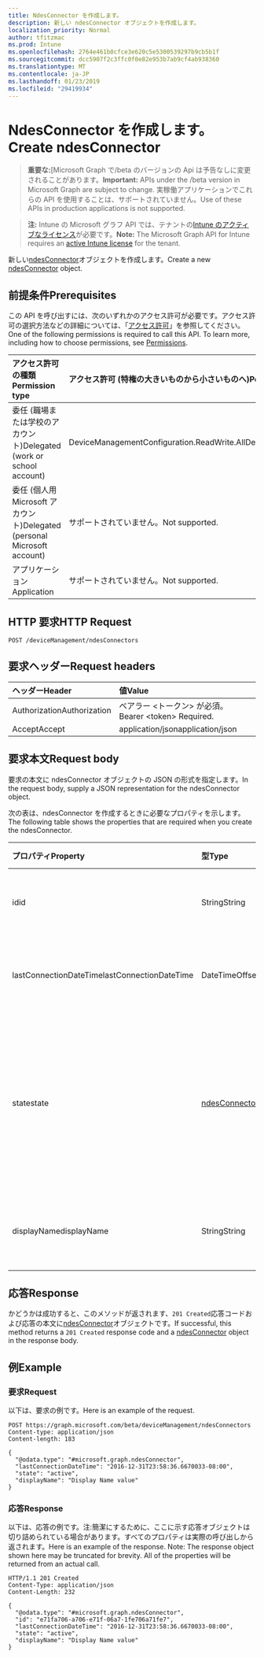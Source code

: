 ```yaml
---
title: NdesConnector を作成します。
description: 新しい ndesConnector オブジェクトを作成します。
localization_priority: Normal
author: tfitzmac
ms.prod: Intune
ms.openlocfilehash: 2764e461b0cfce3e620c5e5300539297b9cb5b1f
ms.sourcegitcommit: dcc5907f2c3ffc0f0e82e953b7ab9cf4ab938360
ms.translationtype: MT
ms.contentlocale: ja-JP
ms.lasthandoff: 01/23/2019
ms.locfileid: "29419934"
---
```

# <a name="create-ndesconnector"></a><span data-ttu-id="3d4c6-103">NdesConnector を作成します。</span><span class="sxs-lookup"><span data-stu-id="3d4c6-103">Create ndesConnector</span></span>

> <span data-ttu-id="3d4c6-104">**重要な:**[Microsoft Graph で/beta のバージョンの Api は予告なしに変更されることがあります。</span><span class="sxs-lookup"><span data-stu-id="3d4c6-104">**Important:** APIs under the /beta version in Microsoft Graph are subject to change.</span></span> <span data-ttu-id="3d4c6-105">実稼働アプリケーションでこれらの API を使用することは、サポートされていません。</span><span class="sxs-lookup"><span data-stu-id="3d4c6-105">Use of these APIs in production applications is not supported.</span></span>

> <span data-ttu-id="3d4c6-106">**注:** Intune の Microsoft グラフ API では、テナントの[Intune のアクティブなライセンス](https://go.microsoft.com/fwlink/?linkid=839381)が必要です。</span><span class="sxs-lookup"><span data-stu-id="3d4c6-106">**Note:** The Microsoft Graph API for Intune requires an [active Intune license](https://go.microsoft.com/fwlink/?linkid=839381) for the tenant.</span></span>

<span data-ttu-id="3d4c6-107">新しい[ndesConnector](../resources/intune-deviceconfig-ndesconnector.md)オブジェクトを作成します。</span><span class="sxs-lookup"><span data-stu-id="3d4c6-107">Create a new [ndesConnector](../resources/intune-deviceconfig-ndesconnector.md) object.</span></span>

## <a name="prerequisites"></a><span data-ttu-id="3d4c6-108">前提条件</span><span class="sxs-lookup"><span data-stu-id="3d4c6-108">Prerequisites</span></span>
<span data-ttu-id="3d4c6-p102">この API を呼び出すには、次のいずれかのアクセス許可が必要です。アクセス許可の選択方法などの詳細については、「[アクセス許可](/concepts/permissions-reference.md)」を参照してください。</span><span class="sxs-lookup"><span data-stu-id="3d4c6-p102">One of the following permissions is required to call this API. To learn more, including how to choose permissions, see [Permissions](/concepts/permissions-reference.md).</span></span>

|<span data-ttu-id="3d4c6-111">アクセス許可の種類</span><span class="sxs-lookup"><span data-stu-id="3d4c6-111">Permission type</span></span>|<span data-ttu-id="3d4c6-112">アクセス許可 (特権の大きいものから小さいものへ)</span><span class="sxs-lookup"><span data-stu-id="3d4c6-112">Permissions (from most to least privileged)</span></span>|
|:---|:---|
|<span data-ttu-id="3d4c6-113">委任 (職場または学校のアカウント)</span><span class="sxs-lookup"><span data-stu-id="3d4c6-113">Delegated (work or school account)</span></span>|<span data-ttu-id="3d4c6-114">DeviceManagementConfiguration.ReadWrite.All</span><span class="sxs-lookup"><span data-stu-id="3d4c6-114">DeviceManagementConfiguration.ReadWrite.All</span></span>|
|<span data-ttu-id="3d4c6-115">委任 (個人用 Microsoft アカウント)</span><span class="sxs-lookup"><span data-stu-id="3d4c6-115">Delegated (personal Microsoft account)</span></span>|<span data-ttu-id="3d4c6-116">サポートされていません。</span><span class="sxs-lookup"><span data-stu-id="3d4c6-116">Not supported.</span></span>|
|<span data-ttu-id="3d4c6-117">アプリケーション</span><span class="sxs-lookup"><span data-stu-id="3d4c6-117">Application</span></span>|<span data-ttu-id="3d4c6-118">サポートされていません。</span><span class="sxs-lookup"><span data-stu-id="3d4c6-118">Not supported.</span></span>|

## <a name="http-request"></a><span data-ttu-id="3d4c6-119">HTTP 要求</span><span class="sxs-lookup"><span data-stu-id="3d4c6-119">HTTP Request</span></span>
<!-- {
  "blockType": "ignored"
}
-->
``` http
POST /deviceManagement/ndesConnectors
```

## <a name="request-headers"></a><span data-ttu-id="3d4c6-120">要求ヘッダー</span><span class="sxs-lookup"><span data-stu-id="3d4c6-120">Request headers</span></span>
|<span data-ttu-id="3d4c6-121">ヘッダー</span><span class="sxs-lookup"><span data-stu-id="3d4c6-121">Header</span></span>|<span data-ttu-id="3d4c6-122">値</span><span class="sxs-lookup"><span data-stu-id="3d4c6-122">Value</span></span>|
|:---|:---|
|<span data-ttu-id="3d4c6-123">Authorization</span><span class="sxs-lookup"><span data-stu-id="3d4c6-123">Authorization</span></span>|<span data-ttu-id="3d4c6-124">ベアラー &lt;トークン&gt; が必須。</span><span class="sxs-lookup"><span data-stu-id="3d4c6-124">Bearer &lt;token&gt; Required.</span></span>|
|<span data-ttu-id="3d4c6-125">Accept</span><span class="sxs-lookup"><span data-stu-id="3d4c6-125">Accept</span></span>|<span data-ttu-id="3d4c6-126">application/json</span><span class="sxs-lookup"><span data-stu-id="3d4c6-126">application/json</span></span>|

## <a name="request-body"></a><span data-ttu-id="3d4c6-127">要求本文</span><span class="sxs-lookup"><span data-stu-id="3d4c6-127">Request body</span></span>
<span data-ttu-id="3d4c6-128">要求の本文に ndesConnector オブジェクトの JSON の形式を指定します。</span><span class="sxs-lookup"><span data-stu-id="3d4c6-128">In the request body, supply a JSON representation for the ndesConnector object.</span></span>

<span data-ttu-id="3d4c6-129">次の表は、ndesConnector を作成するときに必要なプロパティを示します。</span><span class="sxs-lookup"><span data-stu-id="3d4c6-129">The following table shows the properties that are required when you create the ndesConnector.</span></span>

|<span data-ttu-id="3d4c6-130">プロパティ</span><span class="sxs-lookup"><span data-stu-id="3d4c6-130">Property</span></span>|<span data-ttu-id="3d4c6-131">型</span><span class="sxs-lookup"><span data-stu-id="3d4c6-131">Type</span></span>|<span data-ttu-id="3d4c6-132">説明</span><span class="sxs-lookup"><span data-stu-id="3d4c6-132">Description</span></span>|
|:---|:---|:---|
|<span data-ttu-id="3d4c6-133">id</span><span class="sxs-lookup"><span data-stu-id="3d4c6-133">id</span></span>|<span data-ttu-id="3d4c6-134">String</span><span class="sxs-lookup"><span data-stu-id="3d4c6-134">String</span></span>|<span data-ttu-id="3d4c6-135">NDES のコネクタのキー。</span><span class="sxs-lookup"><span data-stu-id="3d4c6-135">The key of the NDES Connector.</span></span>|
|<span data-ttu-id="3d4c6-136">lastConnectionDateTime</span><span class="sxs-lookup"><span data-stu-id="3d4c6-136">lastConnectionDateTime</span></span>|<span data-ttu-id="3d4c6-137">DateTimeOffset</span><span class="sxs-lookup"><span data-stu-id="3d4c6-137">DateTimeOffset</span></span>|<span data-ttu-id="3d4c6-138">Ndes コネクタの前回の接続</span><span class="sxs-lookup"><span data-stu-id="3d4c6-138">Last connection time for the Ndes Connector</span></span>|
|<span data-ttu-id="3d4c6-139">state</span><span class="sxs-lookup"><span data-stu-id="3d4c6-139">state</span></span>|[<span data-ttu-id="3d4c6-140">ndesConnectorState</span><span class="sxs-lookup"><span data-stu-id="3d4c6-140">ndesConnectorState</span></span>](../resources/intune-deviceconfig-ndesconnectorstate.md)|<span data-ttu-id="3d4c6-141">Ndes のコネクタの状態です。</span><span class="sxs-lookup"><span data-stu-id="3d4c6-141">Ndes Connector Status.</span></span> <span data-ttu-id="3d4c6-142">可能な値は、`none`、`active`、`inactive` です。</span><span class="sxs-lookup"><span data-stu-id="3d4c6-142">Possible values are: `none`, `active`, `inactive`.</span></span>|
|<span data-ttu-id="3d4c6-143">displayName</span><span class="sxs-lookup"><span data-stu-id="3d4c6-143">displayName</span></span>|<span data-ttu-id="3d4c6-144">String</span><span class="sxs-lookup"><span data-stu-id="3d4c6-144">String</span></span>|<span data-ttu-id="3d4c6-145">Ndes のコネクタの表示名。</span><span class="sxs-lookup"><span data-stu-id="3d4c6-145">The friendly name of the Ndes Connector.</span></span>|



## <a name="response"></a><span data-ttu-id="3d4c6-146">応答</span><span class="sxs-lookup"><span data-stu-id="3d4c6-146">Response</span></span>
<span data-ttu-id="3d4c6-147">かどうかは成功すると、このメソッドが返されます、`201 Created`応答コードおよび応答の本文に[ndesConnector](../resources/intune-deviceconfig-ndesconnector.md)オブジェクトです。</span><span class="sxs-lookup"><span data-stu-id="3d4c6-147">If successful, this method returns a `201 Created` response code and a [ndesConnector](../resources/intune-deviceconfig-ndesconnector.md) object in the response body.</span></span>

## <a name="example"></a><span data-ttu-id="3d4c6-148">例</span><span class="sxs-lookup"><span data-stu-id="3d4c6-148">Example</span></span>

### <a name="request"></a><span data-ttu-id="3d4c6-149">要求</span><span class="sxs-lookup"><span data-stu-id="3d4c6-149">Request</span></span>
<span data-ttu-id="3d4c6-150">以下は、要求の例です。</span><span class="sxs-lookup"><span data-stu-id="3d4c6-150">Here is an example of the request.</span></span>
``` http
POST https://graph.microsoft.com/beta/deviceManagement/ndesConnectors
Content-type: application/json
Content-length: 183

{
  "@odata.type": "#microsoft.graph.ndesConnector",
  "lastConnectionDateTime": "2016-12-31T23:58:36.6670033-08:00",
  "state": "active",
  "displayName": "Display Name value"
}
```

### <a name="response"></a><span data-ttu-id="3d4c6-151">応答</span><span class="sxs-lookup"><span data-stu-id="3d4c6-151">Response</span></span>
<span data-ttu-id="3d4c6-p104">以下は、応答の例です。注:簡潔にするために、ここに示す応答オブジェクトは切り詰められている場合があります。すべてのプロパティは実際の呼び出しから返されます。</span><span class="sxs-lookup"><span data-stu-id="3d4c6-p104">Here is an example of the response. Note: The response object shown here may be truncated for brevity. All of the properties will be returned from an actual call.</span></span>
``` http
HTTP/1.1 201 Created
Content-Type: application/json
Content-Length: 232

{
  "@odata.type": "#microsoft.graph.ndesConnector",
  "id": "e71fa706-a706-e71f-06a7-1fe706a71fe7",
  "lastConnectionDateTime": "2016-12-31T23:58:36.6670033-08:00",
  "state": "active",
  "displayName": "Display Name value"
}
```




